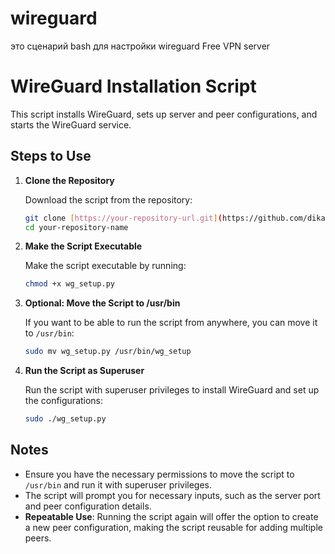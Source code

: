  # wireguard
это сценарий bash для настройки wireguard Free VPN server

# WireGuard Installation Script

This script installs WireGuard, sets up server and peer configurations, and starts the WireGuard service.

## Steps to Use

1. **Clone the Repository**

    Download the script from the repository:

    ```bash
    git clone [https://your-repository-url.git](https://github.com/dikamenchanel/wireguard.git)
    cd your-repository-name
    ```

2. **Make the Script Executable**

    Make the script executable by running:

    ```bash
    chmod +x wg_setup.py
    ```

3. **Optional: Move the Script to /usr/bin**

    If you want to be able to run the script from anywhere, you can move it to `/usr/bin`:

    ```bash
    sudo mv wg_setup.py /usr/bin/wg_setup
    ```

4. **Run the Script as Superuser**

    Run the script with superuser privileges to install WireGuard and set up the configurations:

    ```bash
    sudo ./wg_setup.py
    ```

## Notes

- Ensure you have the necessary permissions to move the script to `/usr/bin` and run it with superuser privileges.
- The script will prompt you for necessary inputs, such as the server port and peer configuration details.
- **Repeatable Use**: Running the script again will offer the option to create a new peer configuration, making the script reusable for adding multiple peers.
